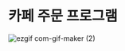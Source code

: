 # 카페 주문 프로그램

![ezgif com-gif-maker (2)](https://user-images.githubusercontent.com/61257242/105752885-34735a80-5f8b-11eb-997c-926870fa86d6.gif)